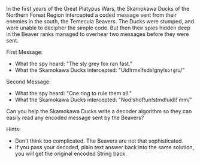 In the first years of the Great Platypus Wars, the Skamokawa Ducks of the Northern Forest Region intercepted a coded
message sent from their enemies in the south, the Temecula Beavers. The Ducks were stumped, and were unable to decipher
the simple code. But then their spies hidden deep in the Beaver ranks managed to overhear two messages before they were
sent.

First Message:

- What the spy heard: "The sly grey fox ran fast."
- What the Skamokawa Ducks intercepted: "Uid!rmx!fsdx!gny!s`o!g`ru/"

Second Message:

- What the spy heard: "One ring to rule them all."
- What the Skamokawa Ducks intercepted: "Nod!shof!un!stmd!uidl!`mm/"

Can you help the Skamokawa Ducks write a decoder algorithm so they can easily read any encoded message sent by the
Beavers?

Hints:

- Don't think too complicated. The Beavers are not that sophisticated.
- If you pass your decoded, plain text answer back into the same solution, you will get the original encoded String
  back. 